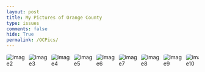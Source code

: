 ```yaml
---
layout: post
title: My Pictures of Orange County
type: issues
comments: false
hide: True
permalink: /OCPics/
---
```


<style>
    .image-gallery {
        display: flex;
        flex-wrap: nowrap;
        overflow-x: auto;
        gap: 10px;
        }

    .image-gallery img {
        max-height: 150px;
        object-fit: cover;
        border-radius: 5px;
    }
</style>


<div class="image-gallery">
  <img src="https://upload.wikimedia.org/wikipedia/commons/thumb/4/41/Flag_of_India.svg/1599px-Flag_of_India.svg.png" alt="image2"> 
  <img src="https://upload.wikimedia.org/wikipedia/commons/thumb/4/41/Flag_of_India.svg/1599px-Flag_of_India.svg.png" alt="image3"> 
  <img src="https://upload.wikimedia.org/wikipedia/commons/thumb/4/41/Flag_of_India.svg/1599px-Flag_of_India.svg.png" alt="image4"> 
  <img src="https://upload.wikimedia.org/wikipedia/commons/thumb/4/41/Flag_of_India.svg/1599px-Flag_of_India.svg.png" alt="image5"> 
  <img src="https://upload.wikimedia.org/wikipedia/commons/thumb/4/41/Flag_of_India.svg/1599px-Flag_of_India.svg.png" alt="image6"> 
  <img src="https://upload.wikimedia.org/wikipedia/commons/thumb/4/41/Flag_of_India.svg/1599px-Flag_of_India.svg.png" alt="image7"> 
  <img src="https://upload.wikimedia.org/wikipedia/commons/thumb/4/41/Flag_of_India.svg/1599px-Flag_of_India.svg.png" alt="image8"> 
  <img src="https://upload.wikimedia.org/wikipedia/commons/thumb/4/41/Flag_of_India.svg/1599px-Flag_of_India.svg.png" alt="image9"> 
  <img src="https://upload.wikimedia.org/wikipedia/commons/thumb/4/41/Flag_of_India.svg/1599px-Flag_of_India.svg.png" alt="image10"> 
  <img src="https://upload.wikimedia.org/wikipedia/commons/thumb/4/41/Flag_of_India.svg/1599px-Flag_of_India.svg.png" alt="image11"> 
  <img src="https://upload.wikimedia.org/wikipedia/commons/thumb/4/41/Flag_of_India.svg/1599px-Flag_of_India.svg.png" alt="image12"> 
  <img src="https://upload.wikimedia.org/wikipedia/commons/thumb/4/41/Flag_of_India.svg/1599px-Flag_of_India.svg.png" alt="image13"> 
</div>

